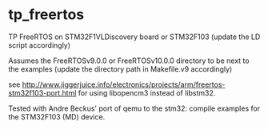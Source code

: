 # tp_freertos
TP FreeRTOS on STM32F1VLDiscovery board or STM32F103 (update the LD script accordingly)

Assumes the FreeRTOSv9.0.0 or FreeRTOSv10.0.0 directory to be next to the examples (update the directory
path in Makefile.v9 accordingly)

see http://www.jiggerjuice.info/electronics/projects/arm/freertos-stm32f103-port.html 
for using libopencm3 instead of libstm32.

Tested with Andre Beckus' port of qemu to the stm32: compile examples
for the STM32F103 (MD) device.

